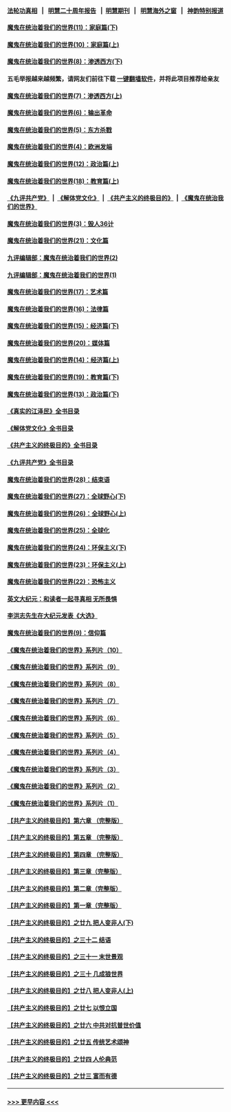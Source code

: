 #### [法轮功真相](https://github.com/gfw-breaker/truth/blob/master/README.md?t=0) &nbsp;&nbsp;|&nbsp;&nbsp; [明慧二十周年报告](https://github.com/gfw-breaker/mh-reports/blob/master/README.md?t=0) &nbsp;&nbsp;|&nbsp;&nbsp;[明慧期刊](https://github.com/gfw-breaker/mh-qikan) &nbsp;&nbsp;|&nbsp;&nbsp; [明慧海外之窗](https://github.com/gfw-breaker/mh-news/blob/master/README.md?t=0) &nbsp;&nbsp;|&nbsp;&nbsp; [神韵特别报道](https://github.com/gfw-breaker/mh-news/blob/master/shenyun.md?t=0)
#### [魔鬼在统治着我们的世界(11)：家庭篇(下)](../pages/nsc422/n10440961.md?t=12120401) 
#### [魔鬼在统治着我们的世界(10)：家庭篇(上)](../pages/nsc422/n10435448.md?t=12120401) 
#### [魔鬼在统治着我们的世界(8)：渗透西方(下)](../pages/nsc422/n10429603.md?t=12120401) 
#### 五毛举报越来越频繁，请网友们前往下载 [一键翻墙软件](https://github.com/gfw-breaker/ssr-accounts)，并将此项目推荐给亲友
#### [魔鬼在统治着我们的世界(7)：渗透西方(上)](../pages/nsc422/n10426013.md?t=12120401) 
#### [魔鬼在统治着我们的世界(6)：输出革命](../pages/nsc422/n10421536.md?t=12120401) 
#### [魔鬼在统治着我们的世界(5)：东方杀戮](../pages/nsc422/n10417707.md?t=12120401) 
#### [魔鬼在统治着我们的世界(4)：欧洲发端](../pages/nsc422/n10414890.md?t=12120401) 
#### [魔鬼在统治着我们的世界(12)：政治篇(上)](../pages/nsc422/n10444576.md?t=12120401) 
#### [魔鬼在统治着我们的世界(18)：教育篇(上)](../pages/nsc422/n10526970.md?t=12120401) 
#### [《九评共产党》](https://github.com/begood0513/9ping.md/blob/master/README.md) &nbsp;|&nbsp; [《解体党文化》](../../../../jtdwh.md/blob/master/README.md)  &nbsp;|&nbsp; [《共产主义的终极目的》](../../../../gczydzjmd.md/blob/master/README.md) &nbsp;|&nbsp; [《魔鬼在统治我们的世界》](../../../../mgztzwmdsj.md/blob/master/README.md) 
#### [魔鬼在统治着我们的世界(3)：毁人36计](../pages/nsc422/n10411583.md?t=12120401) 
#### [魔鬼在统治着我们的世界(21)：文化篇](../pages/nsc422/n10597706.md?t=12120401) 
#### [九评编辑部：魔鬼在统治着我们的世界(2)](../pages/nsc422/n10410036.md?t=12120401) 
#### [九评编辑部：魔鬼在统治着我们的世界(1)](../pages/nsc422/n10406825.md?t=12120401) 
#### [魔鬼在统治着我们的世界(17)：艺术篇](../pages/nsc422/n10499093.md?t=12120401) 
#### [魔鬼在统治着我们的世界(16)：法律篇](../pages/nsc422/n10485969.md?t=12120401) 
#### [魔鬼在统治着我们的世界(15)：经济篇(下)](../pages/nsc422/n10469975.md?t=12120401) 
#### [魔鬼在统治着我们的世界(20)：媒体篇](../pages/nsc422/n10586579.md?t=12120401) 
#### [魔鬼在统治着我们的世界(14)：经济篇(上)](../pages/nsc422/n10457370.md?t=12120401) 
#### [魔鬼在统治着我们的世界(19)：教育篇(下)](../pages/nsc422/n10564808.md?t=12120401) 
#### [魔鬼在统治着我们的世界(13)：政治篇(下)](../pages/nsc422/n10448270.md?t=12120401) 
#### [《真实的江泽民》全书目录](../pages/nsc422/n13721399.md?t=12120401) 
#### [《解体党文化》全书目录](../pages/nsc422/n13721157.md?t=12120401) 
#### [《共产主义的终极目的》全书目录](../pages/nsc422/n13721048.md?t=12120401) 
#### [《九评共产党》全书目录](../pages/nsc422/n13708085.md?t=12120401) 
#### [魔鬼在统治着我们的世界(28)：结束语](../pages/nsc422/n10936246.md?t=12120401) 
#### [魔鬼在统治着我们的世界(27)：全球野心(下)](../pages/nsc422/n10928319.md?t=12120401) 
#### [魔鬼在统治着我们的世界(26)：全球野心(上)](../pages/nsc422/n10900318.md?t=12120401) 
#### [魔鬼在统治着我们的世界(25)：全球化](../pages/nsc422/n10788205.md?t=12120401) 
#### [魔鬼在统治着我们的世界(24)：环保主义(下)](../pages/nsc422/n10695307.md?t=12120401) 
#### [魔鬼在统治着我们的世界(23)：环保主义(上)](../pages/nsc422/n10688613.md?t=12120401) 
#### [魔鬼在统治着我们的世界(22)：恐怖主义](../pages/nsc422/n10614727.md?t=12120401) 
#### [英文大纪元：和读者一起寻真相 无所畏惧](../pages/nsc422/n12542027.md?t=12120401) 
#### [李洪志先生在大纪元发表《大选》](../pages/nsc422/n12534746.md?t=12120401) 
#### [魔鬼在统治着我们的世界(9)：信仰篇](../pages/nsc422/n10432159.md?t=12120401) 
#### [《魔鬼在统治着我们的世界》系列片（10）](../pages/nsc422/n12292670.md?t=12120401) 
#### [《魔鬼在统治着我们的世界》系列片（9）](../pages/nsc422/n12290859.md?t=12120401) 
#### [《魔鬼在统治着我们的世界》系列片（8）](../pages/nsc422/n12287445.md?t=12120401) 
#### [《魔鬼在统治着我们的世界》系列片（7）](../pages/nsc422/n12283425.md?t=12120401) 
#### [《魔鬼在统治着我们的世界》系列片（6）](../pages/nsc422/n12282314.md?t=12120401) 
#### [《魔鬼在统治着我们的世界》系列片（5）](../pages/nsc422/n12281419.md?t=12120401) 
#### [《魔鬼在统治着我们的世界》系列片（4）](../pages/nsc422/n12274024.md?t=12120401) 
#### [《魔鬼在统治着我们的世界》系列片（3）](../pages/nsc422/n12271322.md?t=12120401) 
#### [《魔鬼在统治着我们的世界》系列片（2）](../pages/nsc422/n12269049.md?t=12120401) 
#### [《魔鬼在统治着我们的世界》系列片（1）](../pages/nsc422/n12267575.md?t=12120401) 
#### [【共产主义的终极目的】第六章 （完整版）](../pages/nsc422/n11428913.md?t=12120401) 
#### [【共产主义的终极目的】第五章 （完整版）](../pages/nsc422/n11428912.md?t=12120401) 
#### [【共产主义的终极目的】第四章 （完整版）](../pages/nsc422/n11428907.md?t=12120401) 
#### [【共产主义的终极目的】第三章（完整版）](../pages/nsc422/n11428848.md?t=12120401) 
#### [【共产主义的终极目的】第二章（完整版）](../pages/nsc422/n11428831.md?t=12120401) 
#### [【共产主义的终极目的】第一章（完整版）](../pages/nsc422/n11417651.md?t=12120401) 
#### [【共产主义的终极目的】之廿九 把人变非人(下)](../pages/nsc422/n11344140.md?t=12120401) 
#### [【共产主义的终极目的】之三十二 结语](../pages/nsc422/n11360535.md?t=12120401) 
#### [【共产主义的终极目的】之三十一 末世景观](../pages/nsc422/n11351129.md?t=12120401) 
#### [【共产主义的终极目的】之三十 几成狼世界](../pages/nsc422/n11348280.md?t=12120401) 
#### [【共产主义的终极目的】之廿八 把人变非人(上)](../pages/nsc422/n11340492.md?t=12120401) 
#### [【共产主义的终极目的】之廿七 以恨立国](../pages/nsc422/n11336944.md?t=12120401) 
#### [【共产主义的终极目的】之廿六 中共对抗普世价值](../pages/nsc422/n11324785.md?t=12120401) 
#### [【共产主义的终极目的】之廿五 传统艺术颂神](../pages/nsc422/n11296396.md?t=12120401) 
#### [【共产主义的终极目的】之廿四 人伦典范](../pages/nsc422/n11296397.md?t=12120401) 
#### [【共产主义的终极目的】之廿三 富而有德](../pages/nsc422/n11283598.md?t=12120401) 

----
#### [ >>> 更早内容 <<< ](../indexes/nsc422-earlier.md)
